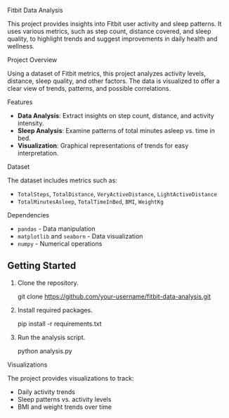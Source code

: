 Fitbit Data Analysis

This project provides insights into Fitbit user activity and sleep patterns. It uses various metrics, such as step count, distance covered, and sleep quality, to highlight trends and suggest improvements in daily health and wellness.

Project Overview

Using a dataset of Fitbit metrics, this project analyzes activity levels, distance, sleep quality, and other factors. The data is visualized to offer a clear view of trends, patterns, and possible correlations.

Features

- **Data Analysis**: Extract insights on step count, distance, and activity intensity.
- **Sleep Analysis**: Examine patterns of total minutes asleep vs. time in bed.
- **Visualization**: Graphical representations of trends for easy interpretation.

Dataset

The dataset includes metrics such as:
- `TotalSteps`, `TotalDistance`, `VeryActiveDistance`, `LightActiveDistance`
- `TotalMinutesAsleep`, `TotalTimeInBed`, `BMI`, `WeightKg`

Dependencies

- `pandas` - Data manipulation
- `matplotlib` and `seaborn` - Data visualization
- `numpy` - Numerical operations

## Getting Started

1. Clone the repository.
   
   git clone https://github.com/your-username/fitbit-data-analysis.git
   
2. Install required packages.

   pip install -r requirements.txt

3. Run the analysis script.

   python analysis.py


Visualizations

The project provides visualizations to track:
- Daily activity trends
- Sleep patterns vs. activity levels
- BMI and weight trends over time

